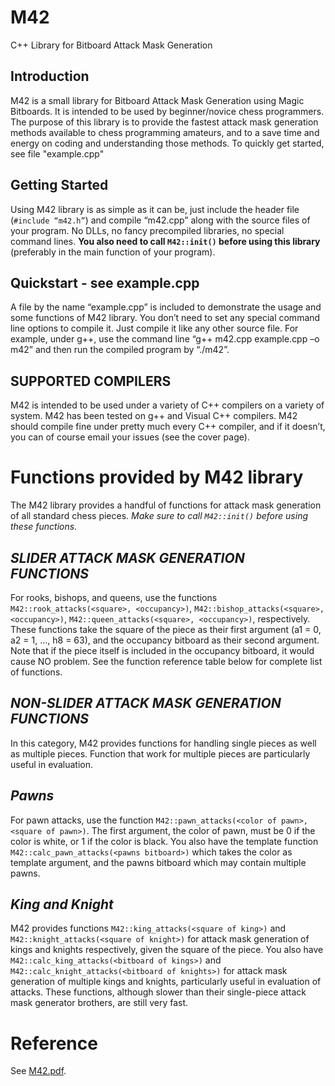 # M42
C++ Library for Bitboard Attack Mask Generation

**Introduction**
---
M42 is a small library for Bitboard Attack Mask Generation using Magic Bitboards. It is intended to be used by beginner/novice chess programmers. The purpose of this library is to provide the fastest attack mask generation methods available to chess programming amateurs, and to a save time and energy on coding and understanding those methods. To quickly get started, see file "example.cpp"

**Getting Started**
---
Using M42 library is as simple as it can be, just include the header file (```#include “m42.h”```) and
compile “m42.cpp” along with the source files of your program. No DLLs, no fancy precompiled
libraries, no special command lines. **You also need to call ```M42::init()``` before using this library** (preferably in the main function of your program).

**Quickstart - see example.cpp**
---
A file by the name “example.cpp” is included to demonstrate the usage and some functions of M42
library. You don’t need to set any special command line options to compile it. Just compile it like
any other source file. For example, under g++, use the command line “g++ m42.cpp example.cpp –o
m42” and then run the compiled program by “./m42”.

**SUPPORTED COMPILERS**
---
M42 is intended to be used under a variety of C++ compilers on a variety of system. M42 has been
tested on g++ and Visual C++ compilers. M42 should compile fine under pretty much every C++
compiler, and if it doesn’t, you can of course email your issues (see the cover page).

# Functions provided by M42 library

The M42 library provides a handful of functions for attack mask generation of all standard chess pieces. *Make sure to call ```M42::init()``` before using these functions.*

***SLIDER ATTACK MASK GENERATION FUNCTIONS***
---

For rooks, bishops, and queens, use the functions ```M42::rook_attacks(<square>,
<occupancy>)```, ```M42::bishop_attacks(<square>, <occupancy>)```,
```M42::queen_attacks(<square>, <occupancy>)```, respectively. These functions take the square
of the piece as their first argument (a1 = 0, a2 = 1, …, h8 = 63), and the occupancy bitboard as their
second argument. Note that if the piece itself is included in the occupancy bitboard, it would cause
NO problem. See the function reference table below for complete list of functions.
  
***NON-SLIDER ATTACK MASK GENERATION FUNCTIONS***
---
In this category, M42 provides functions for handling single pieces as well as multiple pieces.
Function that work for multiple pieces are particularly useful in evaluation.

***Pawns***
---
For pawn attacks, use the function ```M42::pawn_attacks(<color of pawn>, <square of
pawn>)```. The first argument, the color of pawn, must be 0 if the color is white, or 1 if the color is
black. You also have the template function ```M42::calc_pawn_attacks(<pawns bitboard>)```
which takes the color as template argument, and the pawns bitboard which may contain multiple
pawns.

***King and Knight***
---
M42 provides functions ```M42::king_attacks(<square of king>)``` and
```M42::knight_attacks(<square of knight>)``` for attack mask generation of kings and knights
respectively, given the square of the piece. You also have ```M42::calc_king_attacks(<bitboard
of kings>)``` and ```M42::calc_knight_attacks(<bitboard of knights>)``` for attack mask
generation of multiple kings and knights, particularly useful in evaluation of attacks. These
functions, although slower than their single-piece attack mask generator brothers, are still very fast.

# Reference
See [M42.pdf](https://sites.google.com/site/sydfhd/projects/m42/M42.pdf?attredirects=0&d=1).

